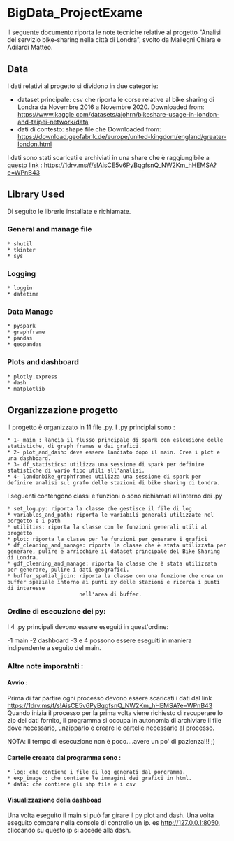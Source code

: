 # BigData_ProjectExame
Il seguente documento riporta le note tecniche relative al progetto "Analisi del servizio bike-sharing nella città di Londra", svolto da Mallegni Chiara e Adilardi Matteo.

## Data
I dati relativi al progetto si dividono in due categorie:
* dataset principale: csv che riporta le corse relative al bike sharing di Londra da Novembre 2016 a Novembre 2020.
  Downloaded from: https://www.kaggle.com/datasets/ajohrn/bikeshare-usage-in-london-and-taipei-network/data
* dati di contesto: shape file che 
    Downloaded from: https://download.geofabrik.de/europe/united-kingdom/england/greater-london.html

I dati sono stati scaricati e archiviati in una share che è raggiungibile a questo link : https://1drv.ms/f/s!AisCE5v6PyBqgfsnQ_NW2Km_hHEMSA?e=WPnB43

## Library Used
Di seguito le librerie installate e richiamate.
### General and manage file
    * shutil
    * tkinter
    * sys
### Logging
    * loggin
    * datetime
### Data Manage
    * pyspark
    * graphframe
    * pandas
    * geopandas
### Plots and dashboard
    * plotly.express
    * dash
    * matplotlib

## Organizzazione progetto
Il progetto è organizzato in 11 file .py.
I .py principlai sono :

    * 1- main : lancia il flusso principale di spark con eslcusione delle statistiche, di graph frames e dei grafici.
    * 2- plot_and_dash: deve essere lanciato dopo il main. Crea i plot e una dashboard.
    * 3- df_statistics: utilizza una sessione di spark per definire statistiche di vario tipo utili all'analisi. 
    * 4- londonbike_graphframe: utilizza una sessione di spark per definire analisi sul grafo delle stazioni di bike sharing di Londra. 

I seguenti contengono classi e funzioni o sono richiamati all'interno dei .py

    * set_log.py: riporta la classe che gestisce il file di log
    * variables_and_path: riporta le variabili generali utilizzate nel porgetto e i path 
    * utilities: riporta la classe con le funzioni generali utili al progetto
    * plot: riporta la classe per le funzioni per generare i grafici
    * df_cleaning_and_manage: riporta la classe che è stata utilizzata per generare, pulire e arricchire il dataset principale del Bike Sharing di Londra.
    * gdf_cleaning_and_manage: riporta la classe che è stata utilizzata per generare, pulire i dati geografici.
    * buffer_spatial_join: riporta la classe con una funzione che crea un buffer spaziale intorno ai punti xy delle stazioni e ricerca i punti di interesse 
                           nell'area di buffer.

### Ordine di esecuzione dei py:
 I 4 .py principali devono essere eseguiti in quest'ordine:
 
-1 main
-2 dashboard
-3 e 4 possono essere eseguiti in maniera indipendente a seguito del main. 


### Altre note imporatnti :

#### Avvio :
Prima di far partire ogni processo devono essere scaricati i dati dal link https://1drv.ms/f/s!AisCE5v6PyBqgfsnQ_NW2Km_hHEMSA?e=WPnB43
Quando inizia il processo per la prima volta viene richiesto di recuperare lo zip dei dati fornito, il programma si occupa in autonomia di archiviare il file dove necessario, unzipparlo e creare le cartelle necessarie al processo.


NOTA: il tempo di esecuzione non è poco....avere un po' di pazienza!!! ;)

#### Cartelle creaate dal programma sono :
    * log: che contiene i file di log generati dal porgramma.
    * exp_image : che contiene le immagini dei grafici in html. 
    * data: che contiene gli shp file e i csv


#### Visualizzazione della dashboad
Una volta eseguito il main si può far girare il py plot and dash.
Una volta eseguito compare nella console di controllo un ip. es http://127.0.0.1:8050, cliccando su questo ip si accede alla dash.




